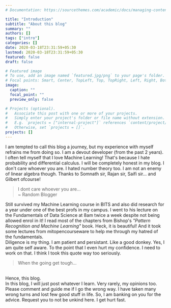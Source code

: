 ```yaml
---
# Documentation: https://sourcethemes.com/academic/docs/managing-content/

title: "Introduction"
subtitle: "About this blog"
summary: ""
authors: []
tags: ["intro"]
categories: []
date: 2020-03-18T23:31:59+05:30
lastmod: 2020-03-18T23:31:59+05:30
featured: false
draft: false

# Featured image
# To use, add an image named `featured.jpg/png` to your page's folder.
# Focal points: Smart, Center, TopLeft, Top, TopRight, Left, Right, BottomLeft, Bottom, BottomRight.
image:
  caption: ""
  focal_point: ""
  preview_only: false

# Projects (optional).
#   Associate this post with one or more of your projects.
#   Simply enter your project's folder or file name without extension.
#   E.g. `projects = ["internal-project"]` references `content/project/deep-learning/index.md`.
#   Otherwise, set `projects = []`.
projects: []
---
```

I am tempted to call this blog a journey, but my experience with myself refrains me from doing so. I am a devout developer (from the past 2 years). I often tell myself that I love Machine Learning! That's because I hate probability and differential calculus. I will be completely honest in my blog. I don't care whoever you are. I hated number theory too. I am not an enemy of linear algebra though. Thanks to Somnath sir, Rajan sir, Saifi sir... and Gilbert ofcourse! 
> I dont care whoever you are...
<br>~ Random Blogger

Still survived my Machine Learning course in BITS and also did research for a year under one of the best profs in my campus. I went to his lecture on the Fundamentals of Data Science at 8am twice a week despite not being allowed enrol in it! I read most of the chapters from Bishop's <i>"Pattern Recognition and Machine Learning"</i> book. Heck, it is beautiful! And it took some lectures from mitopencourseware to help me through my hatred of the fundamentals.<br>
Diligence is my thing. I am patient and persistant. Like a good donkey. Yes, I am quite self aware. To the point that I even hurt my confidence. I need to work on that. I think I took this quote way too seriously. 
> When the going get tough...

<br>Hence, this blog. 
<br>In this blog, I will just post whatever I learn. Very rarely, my opinions too. Please comment and guide me if I go the wrong way. I have taken many wrong turns and lost few good stuff in life. So, I am banking on you for the advice. Request you to not be unkind here. I get hurt fast.
